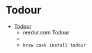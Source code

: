 # Todour
- [Todour](https://nerdur.com/todour-pl/)
  -  nerdur.com Todour
  - 
  - `brew cask install todour`

